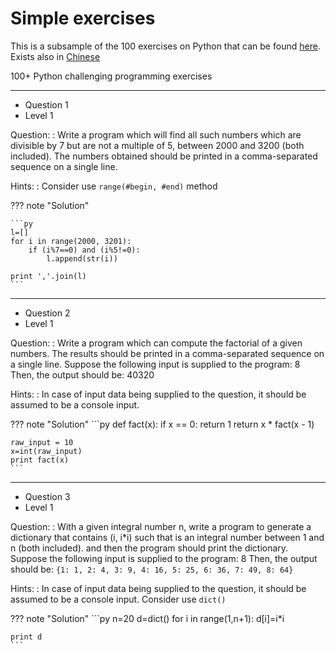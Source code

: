# Simple exercises

This is a subsample of the 100 exercises on Python that can be found [here](https://github.com/zhiwehu/Python-programming-exercises).
Exists also in [Chinese](https://blog.csdn.net/qq_35866846/article/details/121928998)

100+ Python challenging programming exercises

----------------------------------------
* Question 1
* Level 1

Question:
:   Write a program which will find all such numbers which are divisible by 7 but are not a multiple of 5, between 2000 and 3200 (both included).
    The numbers obtained should be printed in a comma-separated sequence on a single line.

Hints: 
:   Consider use `range(#begin, #end)` method

??? note "Solution"

    ```py
    l=[]
    for i in range(2000, 3201):
        if (i%7==0) and (i%5!=0):
            l.append(str(i))
    
    print ','.join(l)
    ```

----------------------------------------

* Question 2
* Level 1

Question:
:   Write a program which can compute the factorial of a given numbers.
    The results should be printed in a comma-separated sequence on a single line.
    Suppose the following input is supplied to the program:
    8
    Then, the output should be:
    40320

Hints:
:   In case of input data being supplied to the question, it should be assumed to be a console input.

??? note "Solution"
    ```py
    def fact(x):
        if x == 0:
            return 1
        return x * fact(x - 1)
    
    raw_input = 10
    x=int(raw_input)
    print fact(x)
    ```

----------------------------------------

* Question 3
* Level 1

Question:
:   With a given integral number n, write a program to generate a dictionary that contains (i, i*i) such that is an integral number between 1 and n (both included). and then the program should print the dictionary.
    Suppose the following input is supplied to the program:
    8
    Then, the output should be:
    `{1: 1, 2: 4, 3: 9, 4: 16, 5: 25, 6: 36, 7: 49, 8: 64}`

Hints:
:   In case of input data being supplied to the question, it should be assumed to be a console input.
    Consider use `dict()`

??? note "Solution"
    ```py
    n=20
    d=dict()
    for i in range(1,n+1):
        d[i]=i*i
    
    print d
    ```

<!-- #----------------------------------------# -->
<!-- Question 4 -->
<!-- Level 1 -->
<!---->
<!-- Question: -->
<!-- Write a program which accepts a sequence of comma-separated numbers from console and generate a list and a tuple which contains every number. -->
<!-- Suppose the following input is supplied to the program: -->
<!-- 34,67,55,33,12,98 -->
<!-- Then, the output should be: -->
<!-- ['34', '67', '55', '33', '12', '98'] -->
<!-- ('34', '67', '55', '33', '12', '98') -->
<!---->
<!-- Hints: -->
<!-- In case of input data being supplied to the question, it should be assumed to be a console input. -->
<!-- tuple() method can convert list to tuple -->
<!---->
<!-- Solution: -->
<!-- values=raw_input() -->
<!-- l=values.split(",") -->
<!-- t=tuple(l) -->
<!-- print l -->
<!-- print t -->
<!-- #----------------------------------------# -->
<!---->
<!-- #----------------------------------------# -->
<!-- Question 5 -->
<!-- Level 1 -->
<!---->
<!-- Question: -->
<!-- Define a class which has at least two methods: -->
<!-- getString: to get a string from console input -->
<!-- printString: to print the string in upper case. -->
<!-- Also please include simple test function to test the class methods. -->
<!---->
<!-- Hints: -->
<!-- Use __init__ method to construct some parameters -->
<!---->
<!-- Solution: -->
<!-- class InputOutString(object): -->
<!--     def __init__(self): -->
<!--         self.s = "" -->
<!---->
<!--     def getString(self): -->
<!--         self.s = raw_input() -->
<!---->
<!--     def printString(self): -->
<!--         print self.s.upper() -->
<!---->
<!-- strObj = InputOutString() -->
<!-- strObj.getString() -->
<!-- strObj.printString() -->
<!-- #----------------------------------------# -->
<!---->
<!-- #----------------------------------------# -->
<!-- Question 6 -->
<!-- Level 2 -->
<!---->
<!-- Question: -->
<!-- Write a program that calculates and prints the value according to the given formula: -->
<!-- Q = Square root of [(2 * C * D)/H] -->
<!-- Following are the fixed values of C and H: -->
<!-- C is 50. H is 30. -->
<!-- D is the variable whose values should be input to your program in a comma-separated sequence. -->
<!-- Example -->
<!-- Let us assume the following comma separated input sequence is given to the program: -->
<!-- 100,150,180 -->
<!-- The output of the program should be: -->
<!-- 18,22,24 -->
<!---->
<!-- Hints: -->
<!-- If the output received is in decimal form, it should be rounded off to its nearest value (for example, if the output received is 26.0, it should be printed as 26) -->
<!-- In case of input data being supplied to the question, it should be assumed to be a console input.  -->
<!---->
<!-- Solution: -->
<!-- #!/usr/bin/env python -->
<!-- import math -->
<!-- c=50 -->
<!-- h=30 -->
<!-- value = [] -->
<!-- items=[x for x in raw_input().split(',')] -->
<!-- for d in items: -->
<!--     value.append(str(int(round(math.sqrt(2*c*float(d)/h))))) -->
<!---->
<!-- print ','.join(value) -->
<!-- #----------------------------------------# -->
<!---->
<!-- #----------------------------------------# -->
<!-- Question 7 -->
<!-- Level 2 -->
<!---->
<!-- Question: -->
<!-- Write a program which takes 2 digits, X,Y as input and generates a 2-dimensional array. The element value in the i-th row and j-th column of the array should be i*j. -->
<!-- Note: i=0,1.., X-1; j=0,1,¡­Y-1. -->
<!-- Example -->
<!-- Suppose the following inputs are given to the program: -->
<!-- 3,5 -->
<!-- Then, the output of the program should be: -->
<!-- [[0, 0, 0, 0, 0], [0, 1, 2, 3, 4], [0, 2, 4, 6, 8]]  -->
<!---->
<!-- Hints: -->
<!-- Note: In case of input data being supplied to the question, it should be assumed to be a console input in a comma-separated form. -->
<!---->
<!-- Solution: -->
<!-- input_str = raw_input() -->
<!-- dimensions=[int(x) for x in input_str.split(',')] -->
<!-- rowNum=dimensions[0] -->
<!-- colNum=dimensions[1] -->
<!-- multilist = [[0 for col in range(colNum)] for row in range(rowNum)] -->
<!---->
<!-- for row in range(rowNum): -->
<!--     for col in range(colNum): -->
<!--         multilist[row][col]= row*col -->
<!---->
<!-- print multilist -->
<!-- #----------------------------------------# -->
<!---->
<!-- #----------------------------------------# -->
<!-- Question 8 -->
<!-- Level 2 -->
<!---->
<!-- Question: -->
<!-- Write a program that accepts a comma separated sequence of words as input and prints the words in a comma-separated sequence after sorting them alphabetically. -->
<!-- Suppose the following input is supplied to the program: -->
<!-- without,hello,bag,world -->
<!-- Then, the output should be: -->
<!-- bag,hello,without,world -->
<!---->
<!-- Hints: -->
<!-- In case of input data being supplied to the question, it should be assumed to be a console input. -->
<!---->
<!-- Solution: -->
<!-- items=[x for x in raw_input().split(',')] -->
<!-- items.sort() -->
<!-- print ','.join(items) -->
<!-- #----------------------------------------# -->
<!---->
<!-- #----------------------------------------# -->
<!-- Question 9 -->
<!-- Level 2 -->
<!---->
<!-- Question£º -->
<!-- Write a program that accepts sequence of lines as input and prints the lines after making all characters in the sentence capitalized. -->
<!-- Suppose the following input is supplied to the program: -->
<!-- Hello world -->
<!-- Practice makes perfect -->
<!-- Then, the output should be: -->
<!-- HELLO WORLD -->
<!-- PRACTICE MAKES PERFECT -->
<!---->
<!-- Hints: -->
<!-- In case of input data being supplied to the question, it should be assumed to be a console input. -->
<!---->
<!-- Solution: -->
<!-- lines = [] -->
<!-- while True: -->
<!--     s = raw_input() -->
<!--     if s: -->
<!--         lines.append(s.upper()) -->
<!--     else: -->
<!--         break; -->
<!---->
<!-- for sentence in lines: -->
<!--     print sentence -->
<!-- #----------------------------------------# -->
<!---->
<!-- #----------------------------------------# -->
<!-- Question 10 -->
<!-- Level 2 -->
<!---->
<!-- Question: -->
<!-- Write a program that accepts a sequence of whitespace separated words as input and prints the words after removing all duplicate words and sorting them alphanumerically. -->
<!-- Suppose the following input is supplied to the program: -->
<!-- hello world and practice makes perfect and hello world again -->
<!-- Then, the output should be: -->
<!-- again and hello makes perfect practice world -->
<!---->
<!-- Hints: -->
<!-- In case of input data being supplied to the question, it should be assumed to be a console input. -->
<!-- We use set container to remove duplicated data automatically and then use sorted() to sort the data. -->
<!---->
<!-- Solution: -->
<!-- s = raw_input() -->
<!-- words = [word for word in s.split(" ")] -->
<!-- print " ".join(sorted(list(set(words)))) -->
<!-- #----------------------------------------# -->
<!---->
<!-- #----------------------------------------# -->
<!-- Question 11 -->
<!-- Level 2 -->
<!---->
<!-- Question: -->
<!-- Write a program which accepts a sequence of comma separated 4 digit binary numbers as its input and then check whether they are divisible by 5 or not. The numbers that are divisible by 5 are to be printed in a comma separated sequence. -->
<!-- Example: -->
<!-- 0100,0011,1010,1001 -->
<!-- Then the output should be: -->
<!-- 1010 -->
<!-- Notes: Assume the data is input by console. -->
<!---->
<!-- Hints: -->
<!-- In case of input data being supplied to the question, it should be assumed to be a console input. -->
<!---->
<!-- Solution: -->
<!-- value = [] -->
<!-- items=[x for x in raw_input().split(',')] -->
<!-- for p in items: -->
<!--     intp = int(p, 2) -->
<!--     if not intp%5: -->
<!--         value.append(p) -->
<!---->
<!-- print ','.join(value) -->
<!-- #----------------------------------------# -->
<!---->
<!-- #----------------------------------------# -->
<!-- Question 12 -->
<!-- Level 2 -->
<!---->
<!-- Question: -->
<!-- Write a program, which will find all such numbers between 1000 and 3000 (both included) such that each digit of the number is an even number. -->
<!-- The numbers obtained should be printed in a comma-separated sequence on a single line. -->
<!---->
<!-- Hints: -->
<!-- In case of input data being supplied to the question, it should be assumed to be a console input. -->
<!---->
<!-- Solution: -->
<!-- values = [] -->
<!-- for i in range(1000, 3001): -->
<!--     s = str(i) -->
<!--     if (int(s[0])%2==0) and (int(s[1])%2==0) and (int(s[2])%2==0) and (int(s[3])%2==0): -->
<!--         values.append(s) -->
<!-- print ",".join(values) -->
<!-- #----------------------------------------# -->
<!---->
<!-- #----------------------------------------# -->
<!-- Question 13 -->
<!-- Level 2 -->
<!---->
<!-- Question: -->
<!-- Write a program that accepts a sentence and calculate the number of letters and digits. -->
<!-- Suppose the following input is supplied to the program: -->
<!-- hello world! 123 -->
<!-- Then, the output should be: -->
<!-- LETTERS 10 -->
<!-- DIGITS 3 -->
<!---->
<!-- Hints: -->
<!-- In case of input data being supplied to the question, it should be assumed to be a console input. -->
<!---->
<!-- Solution: -->
<!-- s = raw_input() -->
<!-- d={"DIGITS":0, "LETTERS":0} -->
<!-- for c in s: -->
<!--     if c.isdigit(): -->
<!--         d["DIGITS"]+=1 -->
<!--     elif c.isalpha(): -->
<!--         d["LETTERS"]+=1 -->
<!--     else: -->
<!--         pass -->
<!-- print "LETTERS", d["LETTERS"] -->
<!-- print "DIGITS", d["DIGITS"] -->
<!-- #----------------------------------------# -->
<!---->
<!-- #----------------------------------------# -->
<!-- Question 14 -->
<!-- Level 2 -->
<!---->
<!-- Question: -->
<!-- Write a program that accepts a sentence and calculate the number of upper case letters and lower case letters. -->
<!-- Suppose the following input is supplied to the program: -->
<!-- Hello world! -->
<!-- Then, the output should be: -->
<!-- UPPER CASE 1 -->
<!-- LOWER CASE 9 -->
<!---->
<!-- Hints: -->
<!-- In case of input data being supplied to the question, it should be assumed to be a console input. -->
<!---->
<!-- Solution: -->
<!-- s = raw_input() -->
<!-- d={"UPPER CASE":0, "LOWER CASE":0} -->
<!-- for c in s: -->
<!--     if c.isupper(): -->
<!--         d["UPPER CASE"]+=1 -->
<!--     elif c.islower(): -->
<!--         d["LOWER CASE"]+=1 -->
<!--     else: -->
<!--         pass -->
<!-- print "UPPER CASE", d["UPPER CASE"] -->
<!-- print "LOWER CASE", d["LOWER CASE"] -->
<!-- #----------------------------------------# -->
<!---->
<!-- #----------------------------------------# -->
<!-- Question 15 -->
<!-- Level 2 -->
<!---->
<!-- Question: -->
<!-- Write a program that computes the value of a+aa+aaa+aaaa with a given digit as the value of a. -->
<!-- Suppose the following input is supplied to the program: -->
<!-- 9 -->
<!-- Then, the output should be: -->
<!-- 11106 -->
<!---->
<!-- Hints: -->
<!-- In case of input data being supplied to the question, it should be assumed to be a console input. -->
<!---->
<!-- Solution: -->
<!-- a = raw_input() -->
<!-- n1 = int( "%s" % a ) -->
<!-- n2 = int( "%s%s" % (a,a) ) -->
<!-- n3 = int( "%s%s%s" % (a,a,a) ) -->
<!-- n4 = int( "%s%s%s%s" % (a,a,a,a) ) -->
<!-- print n1+n2+n3+n4 -->
<!-- #----------------------------------------# -->
<!---->
<!-- #----------------------------------------# -->
<!-- Question 16 -->
<!-- Level 2 -->
<!---->
<!-- Question: -->
<!-- Use a list comprehension to square each odd number in a list. The list is input by a sequence of comma-separated numbers. -->
<!-- Suppose the following input is supplied to the program: -->
<!-- 1,2,3,4,5,6,7,8,9 -->
<!-- Then, the output should be: -->
<!-- 1,3,5,7,9 -->
<!---->
<!-- Hints: -->
<!-- In case of input data being supplied to the question, it should be assumed to be a console input. -->
<!---->
<!-- Solution: -->
<!-- values = raw_input() -->
<!-- numbers = [x for x in values.split(",") if int(x)%2!=0] -->
<!-- print ",".join(numbers) -->
<!-- #----------------------------------------# -->
<!---->
<!-- Question 17 -->
<!-- Level 2 -->
<!---->
<!-- Question: -->
<!-- Write a program that computes the net amount of a bank account based a transaction log from console input. The transaction log format is shown as following: -->
<!-- D 100 -->
<!-- W 200 -->
<!---->
<!-- D means deposit while W means withdrawal. -->
<!-- Suppose the following input is supplied to the program: -->
<!-- D 300 -->
<!-- D 300 -->
<!-- W 200 -->
<!-- D 100 -->
<!-- Then, the output should be: -->
<!-- 500 -->
<!---->
<!-- Hints: -->
<!-- In case of input data being supplied to the question, it should be assumed to be a console input. -->
<!---->
<!-- Solution: -->
<!-- netAmount = 0 -->
<!-- while True: -->
<!--     s = raw_input() -->
<!--     if not s: -->
<!--         break -->
<!--     values = s.split(" ") -->
<!--     operation = values[0] -->
<!--     amount = int(values[1]) -->
<!--     if operation=="D": -->
<!--         netAmount+=amount -->
<!--     elif operation=="W": -->
<!--         netAmount-=amount -->
<!--     else: -->
<!--         pass -->
<!-- print netAmount -->
<!-- #----------------------------------------# -->
<!---->
<!-- #----------------------------------------# -->
<!-- Question 18 -->
<!-- Level 3 -->
<!---->
<!-- Question: -->
<!-- A website requires the users to input username and password to register. Write a program to check the validity of password input by users. -->
<!-- Following are the criteria for checking the password: -->
<!-- 1. At least 1 letter between [a-z] -->
<!-- 2. At least 1 number between [0-9] -->
<!-- 1. At least 1 letter between [A-Z] -->
<!-- 3. At least 1 character from [$#@] -->
<!-- 4. Minimum length of transaction password: 6 -->
<!-- 5. Maximum length of transaction password: 12 -->
<!-- Your program should accept a sequence of comma separated passwords and will check them according to the above criteria. Passwords that match the criteria are to be printed, each separated by a comma. -->
<!-- Example -->
<!-- If the following passwords are given as input to the program: -->
<!-- ABd1234@1,a F1#,2w3E*,2We3345 -->
<!-- Then, the output of the program should be: -->
<!-- ABd1234@1 -->
<!---->
<!-- Hints: -->
<!-- In case of input data being supplied to the question, it should be assumed to be a console input. -->
<!---->
<!-- Solutions: -->
<!-- import re -->
<!-- value = [] -->
<!-- items=[x for x in raw_input().split(',')] -->
<!-- for p in items: -->
<!--     if len(p)<6 or len(p)>12: -->
<!--         continue -->
<!--     else: -->
<!--         pass -->
<!--     if not re.search("[a-z]",p): -->
<!--         continue -->
<!--     elif not re.search("[0-9]",p): -->
<!--         continue -->
<!--     elif not re.search("[A-Z]",p): -->
<!--         continue -->
<!--     elif not re.search("[$#@]",p): -->
<!--         continue -->
<!--     elif re.search("\s",p): -->
<!--         continue -->
<!--     else: -->
<!--         pass -->
<!--     value.append(p) -->
<!-- print ",".join(value) -->
<!-- #----------------------------------------# -->
<!---->
<!-- #----------------------------------------# -->
<!-- Question 19 -->
<!-- Level 3 -->
<!---->
<!-- Question: -->
<!-- You are required to write a program to sort the (name, age, height) tuples by ascending order where name is string, age and height are numbers. The tuples are input by console. The sort criteria is: -->
<!-- 1: Sort based on name; -->
<!-- 2: Then sort based on age; -->
<!-- 3: Then sort by score. -->
<!-- The priority is that name > age > score. -->
<!-- If the following tuples are given as input to the program: -->
<!-- Tom,19,80 -->
<!-- John,20,90 -->
<!-- Jony,17,91 -->
<!-- Jony,17,93 -->
<!-- Json,21,85 -->
<!-- Then, the output of the program should be: -->
<!-- [('John', '20', '90'), ('Jony', '17', '91'), ('Jony', '17', '93'), ('Json', '21', '85'), ('Tom', '19', '80')] -->
<!---->
<!-- Hints: -->
<!-- In case of input data being supplied to the question, it should be assumed to be a console input. -->
<!-- We use itemgetter to enable multiple sort keys. -->
<!---->
<!-- Solutions: -->
<!-- from operator import itemgetter, attrgetter -->
<!---->
<!-- l = [] -->
<!-- while True: -->
<!--     s = raw_input() -->
<!--     if not s: -->
<!--         break -->
<!--     l.append(tuple(s.split(","))) -->
<!---->
<!-- print sorted(l, key=itemgetter(0,1,2)) -->
<!-- #----------------------------------------# -->
<!---->
<!-- #----------------------------------------# -->
<!-- Question 20 -->
<!-- Level 3 -->
<!---->
<!-- Question: -->
<!-- Define a class with a generator which can iterate the numbers, which are divisible by 7, between a given range 0 and n. -->
<!---->
<!-- Hints: -->
<!-- Consider use yield -->
<!---->
<!-- Solution: -->
<!-- def putNumbers(n): -->
<!--     i = 0 -->
<!--     while i<n: -->
<!--         j=i -->
<!--         i=i+1 -->
<!--         if j%7==0: -->
<!--             yield j -->
<!---->
<!-- for i in reverse(100): -->
<!--     print i -->
<!-- #----------------------------------------# -->
<!---->
<!-- #----------------------------------------# -->
<!-- Question 21 -->
<!-- Level 3 -->
<!---->
<!-- Question£º -->
<!-- A robot moves in a plane starting from the original point (0,0). The robot can move toward UP, DOWN, LEFT and RIGHT with a given steps. The trace of robot movement is shown as the following: -->
<!-- UP 5 -->
<!-- DOWN 3 -->
<!-- LEFT 3 -->
<!-- RIGHT 2 -->
<!-- ¡­ -->
<!-- The numbers after the direction are steps. Please write a program to compute the distance from current position after a sequence of movement and original point. If the distance is a float, then just print the nearest integer. -->
<!-- Example: -->
<!-- If the following tuples are given as input to the program: -->
<!-- UP 5 -->
<!-- DOWN 3 -->
<!-- LEFT 3 -->
<!-- RIGHT 2 -->
<!-- Then, the output of the program should be: -->
<!-- 2 -->
<!---->
<!-- Hints: -->
<!-- In case of input data being supplied to the question, it should be assumed to be a console input. -->
<!---->
<!-- Solution: -->
<!-- import math -->
<!-- pos = [0,0] -->
<!-- while True: -->
<!--     s = raw_input() -->
<!--     if not s: -->
<!--         break -->
<!--     movement = s.split(" ") -->
<!--     direction = movement[0] -->
<!--     steps = int(movement[1]) -->
<!--     if direction=="UP": -->
<!--         pos[0]+=steps -->
<!--     elif direction=="DOWN": -->
<!--         pos[0]-=steps -->
<!--     elif direction=="LEFT": -->
<!--         pos[1]-=steps -->
<!--     elif direction=="RIGHT": -->
<!--         pos[1]+=steps -->
<!--     else: -->
<!--         pass -->
<!---->
<!-- print int(round(math.sqrt(pos[1]**2+pos[0]**2))) -->
<!-- #----------------------------------------# -->
<!---->
<!-- #----------------------------------------# -->
<!-- Question 22 -->
<!-- Level 3 -->
<!---->
<!-- Question: -->
<!-- Write a program to compute the frequency of the words from the input. The output should output after sorting the key alphanumerically.  -->
<!-- Suppose the following input is supplied to the program: -->
<!-- New to Python or choosing between Python 2 and Python 3? Read Python 2 or Python 3. -->
<!-- Then, the output should be: -->
<!-- 2:2 -->
<!-- 3.:1 -->
<!-- 3?:1 -->
<!-- New:1 -->
<!-- Python:5 -->
<!-- Read:1 -->
<!-- and:1 -->
<!-- between:1 -->
<!-- choosing:1 -->
<!-- or:2 -->
<!-- to:1 -->
<!---->
<!-- Hints -->
<!-- In case of input data being supplied to the question, it should be assumed to be a console input. -->
<!---->
<!-- Solution: -->
<!-- freq = {}   # frequency of words in text -->
<!-- line = raw_input() -->
<!-- for word in line.split(): -->
<!--     freq[word] = freq.get(word,0)+1 -->
<!---->
<!-- words = freq.keys() -->
<!-- words.sort() -->
<!---->
<!-- for w in words: -->
<!--     print "%s:%d" % (w,freq[w]) -->
<!-- #----------------------------------------# -->
<!---->
<!-- #----------------------------------------# -->
<!-- Question 23 -->
<!-- level 1 -->
<!---->
<!-- Question: -->
<!--     Write a method which can calculate square value of number -->
<!---->
<!-- Hints: -->
<!--     Using the ** operator -->
<!---->
<!-- Solution: -->
<!-- def square(num): -->
<!--     return num ** 2 -->
<!---->
<!-- print square(2) -->
<!-- print square(3) -->
<!-- #----------------------------------------# -->
<!---->
<!-- #----------------------------------------# -->
<!-- Question 24 -->
<!-- Level 1 -->
<!---->
<!-- Question: -->
<!--     Python has many built-in functions, and if you do not know how to use it, you can read document online or find some books. But Python has a built-in document function for every built-in functions. -->
<!--     Please write a program to print some Python built-in functions documents, such as abs(), int(), raw_input() -->
<!--     And add document for your own function -->
<!--      -->
<!-- Hints: -->
<!--     The built-in document method is __doc__ -->
<!---->
<!-- Solution: -->
<!-- print abs.__doc__ -->
<!-- print int.__doc__ -->
<!-- print raw_input.__doc__ -->
<!---->
<!-- def square(num): -->
<!--     '''Return the square value of the input number. -->
<!--      -->
<!--     The input number must be integer. -->
<!--     ''' -->
<!--     return num ** 2 -->
<!---->
<!-- print square(2) -->
<!-- print square.__doc__ -->
<!-- #----------------------------------------# -->
<!---->
<!-- #----------------------------------------# -->
<!-- Question 25 -->
<!-- Level 1 -->
<!---->
<!-- Question: -->
<!--     Define a class, which have a class parameter and have a same instance parameter. -->
<!---->
<!-- Hints: -->
<!--     Define a instance parameter, need add it in __init__ method -->
<!--     You can init a object with construct parameter or set the value later -->
<!---->
<!-- Solution: -->
<!-- class Person: -->
<!--     # Define the class parameter "name" -->
<!--     name = "Person" -->
<!--      -->
<!--     def __init__(self, name = None): -->
<!--         # self.name is the instance parameter -->
<!--         self.name = name -->
<!---->
<!-- jeffrey = Person("Jeffrey") -->
<!-- print "%s name is %s" % (Person.name, jeffrey.name) -->
<!---->
<!-- nico = Person() -->
<!-- nico.name = "Nico" -->
<!-- print "%s name is %s" % (Person.name, nico.name) -->
<!-- #----------------------------------------# -->
<!---->
<!-- #----------------------------------------# -->
<!-- Question: -->
<!-- Define a function which can compute the sum of two numbers. -->
<!---->
<!-- Hints: -->
<!-- Define a function with two numbers as arguments. You can compute the sum in the function and return the value. -->
<!---->
<!-- Solution -->
<!-- def SumFunction(number1, number2): -->
<!-- 	return number1+number2 -->
<!---->
<!-- print SumFunction(1,2) -->
<!---->
<!-- #----------------------------------------# -->
<!-- Question: -->
<!-- Define a function that can convert a integer into a string and print it in console. -->
<!---->
<!-- Hints: -->
<!---->
<!-- Use str() to convert a number to string. -->
<!---->
<!-- Solution -->
<!-- def printValue(n): -->
<!-- 	print str(n) -->
<!---->
<!-- printValue(3) -->
<!-- 	 -->
<!---->
<!-- #----------------------------------------# -->
<!-- Question: -->
<!-- Define a function that can convert a integer into a string and print it in console. -->
<!---->
<!-- Hints: -->
<!---->
<!-- Use str() to convert a number to string. -->
<!---->
<!-- Solution -->
<!-- def printValue(n): -->
<!-- 	print str(n) -->
<!---->
<!-- printValue(3) -->
<!---->
<!-- #----------------------------------------# -->
<!-- 2.10 -->
<!---->
<!-- Question: -->
<!-- Define a function that can receive two integral numbers in string form and compute their sum and then print it in console. -->
<!---->
<!-- Hints: -->
<!---->
<!-- Use int() to convert a string to integer. -->
<!---->
<!-- Solution -->
<!-- def printValue(s1,s2): -->
<!-- 	print int(s1)+int(s2) -->
<!---->
<!-- printValue("3","4") #7 -->
<!---->
<!---->
<!-- #----------------------------------------# -->
<!-- 2.10 -->
<!---->
<!---->
<!-- Question: -->
<!-- Define a function that can accept two strings as input and concatenate them and then print it in console. -->
<!---->
<!-- Hints: -->
<!---->
<!-- Use + to concatenate the strings -->
<!---->
<!-- Solution -->
<!-- def printValue(s1,s2): -->
<!-- 	print s1+s2 -->
<!---->
<!-- printValue("3","4") #34 -->
<!---->
<!-- #----------------------------------------# -->
<!-- 2.10 -->
<!---->
<!---->
<!-- Question: -->
<!-- Define a function that can accept two strings as input and print the string with maximum length in console. If two strings have the same length, then the function should print al l strings line by line. -->
<!---->
<!-- Hints: -->
<!---->
<!-- Use len() function to get the length of a string -->
<!---->
<!-- Solution -->
<!-- def printValue(s1,s2): -->
<!-- 	len1 = len(s1) -->
<!-- 	len2 = len(s2) -->
<!-- 	if len1>len2: -->
<!-- 		print s1 -->
<!-- 	elif len2>len1: -->
<!-- 		print s2 -->
<!-- 	else: -->
<!-- 		print s1 -->
<!-- 		print s2 -->
<!-- 		 -->
<!---->
<!-- printValue("one","three") -->
<!---->
<!---->
<!---->
<!-- #----------------------------------------# -->
<!-- 2.10 -->
<!---->
<!-- Question: -->
<!-- Define a function that can accept an integer number as input and print the "It is an even number" if the number is even, otherwise print "It is an odd number". -->
<!---->
<!-- Hints: -->
<!---->
<!-- Use % operator to check if a number is even or odd. -->
<!---->
<!-- Solution -->
<!-- def checkValue(n): -->
<!-- 	if n%2 == 0: -->
<!-- 		print "It is an even number" -->
<!-- 	else: -->
<!-- 		print "It is an odd number" -->
<!-- 		 -->
<!---->
<!-- checkValue(7) -->
<!---->
<!---->
<!-- #----------------------------------------# -->
<!-- 2.10 -->
<!---->
<!-- Question: -->
<!-- Define a function which can print a dictionary where the keys are numbers between 1 and 3 (both included) and the values are square of keys. -->
<!---->
<!-- Hints: -->
<!---->
<!-- Use dict[key]=value pattern to put entry into a dictionary. -->
<!-- Use ** operator to get power of a number. -->
<!---->
<!-- Solution -->
<!-- def printDict(): -->
<!-- 	d=dict() -->
<!-- 	d[1]=1 -->
<!-- 	d[2]=2**2 -->
<!-- 	d[3]=3**2 -->
<!-- 	print d -->
<!-- 		 -->
<!---->
<!-- printDict() -->
<!---->
<!---->
<!---->
<!---->
<!---->
<!-- #----------------------------------------# -->
<!-- 2.10 -->
<!---->
<!-- Question: -->
<!-- Define a function which can print a dictionary where the keys are numbers between 1 and 20 (both included) and the values are square of keys. -->
<!---->
<!-- Hints: -->
<!---->
<!-- Use dict[key]=value pattern to put entry into a dictionary. -->
<!-- Use ** operator to get power of a number. -->
<!-- Use range() for loops. -->
<!---->
<!-- Solution -->
<!-- def printDict(): -->
<!-- 	d=dict() -->
<!-- 	for i in range(1,21): -->
<!-- 		d[i]=i**2 -->
<!-- 	print d -->
<!-- 		 -->
<!---->
<!-- printDict() -->
<!---->
<!---->
<!-- #----------------------------------------# -->
<!-- 2.10 -->
<!---->
<!-- Question: -->
<!-- Define a function which can generate a dictionary where the keys are numbers between 1 and 20 (both included) and the values are square of keys. The function should just print the values only. -->
<!---->
<!-- Hints: -->
<!---->
<!-- Use dict[key]=value pattern to put entry into a dictionary. -->
<!-- Use ** operator to get power of a number. -->
<!-- Use range() for loops. -->
<!-- Use keys() to iterate keys in the dictionary. Also we can use item() to get key/value pairs. -->
<!---->
<!-- Solution -->
<!-- def printDict(): -->
<!-- 	d=dict() -->
<!-- 	for i in range(1,21): -->
<!-- 		d[i]=i**2 -->
<!-- 	for (k,v) in d.items():	 -->
<!-- 		print v -->
<!-- 		 -->
<!---->
<!-- printDict() -->
<!---->
<!-- #----------------------------------------# -->
<!-- 2.10 -->
<!---->
<!-- Question: -->
<!-- Define a function which can generate a dictionary where the keys are numbers between 1 and 20 (both included) and the values are square of keys. The function should just print the keys only. -->
<!---->
<!-- Hints: -->
<!---->
<!-- Use dict[key]=value pattern to put entry into a dictionary. -->
<!-- Use ** operator to get power of a number. -->
<!-- Use range() for loops. -->
<!-- Use keys() to iterate keys in the dictionary. Also we can use item() to get key/value pairs. -->
<!---->
<!-- Solution -->
<!-- def printDict(): -->
<!-- 	d=dict() -->
<!-- 	for i in range(1,21): -->
<!-- 		d[i]=i**2 -->
<!-- 	for k in d.keys():	 -->
<!-- 		print k -->
<!-- 		 -->
<!---->
<!-- printDict() -->
<!---->
<!---->
<!-- #----------------------------------------# -->
<!-- 2.10 -->
<!---->
<!-- Question: -->
<!-- Define a function which can generate and print a list where the values are square of numbers between 1 and 20 (both included). -->
<!---->
<!-- Hints: -->
<!---->
<!-- Use ** operator to get power of a number. -->
<!-- Use range() for loops. -->
<!-- Use list.append() to add values into a list. -->
<!---->
<!-- Solution -->
<!-- def printList(): -->
<!-- 	li=list() -->
<!-- 	for i in range(1,21): -->
<!-- 		li.append(i**2) -->
<!-- 	print li -->
<!-- 		 -->
<!---->
<!-- printList() -->
<!---->
<!-- #----------------------------------------# -->
<!-- 2.10 -->
<!---->
<!-- Question: -->
<!-- Define a function which can generate a list where the values are square of numbers between 1 and 20 (both included). Then the function needs to print the first 5 elements in the list. -->
<!---->
<!-- Hints: -->
<!---->
<!-- Use ** operator to get power of a number. -->
<!-- Use range() for loops. -->
<!-- Use list.append() to add values into a list. -->
<!-- Use [n1:n2] to slice a list -->
<!---->
<!-- Solution -->
<!-- def printList(): -->
<!-- 	li=list() -->
<!-- 	for i in range(1,21): -->
<!-- 		li.append(i**2) -->
<!-- 	print li[:5] -->
<!-- 		 -->
<!---->
<!-- printList() -->
<!---->
<!---->
<!-- #----------------------------------------# -->
<!-- 2.10 -->
<!---->
<!-- Question: -->
<!-- Define a function which can generate a list where the values are square of numbers between 1 and 20 (both included). Then the function needs to print the last 5 elements in the list. -->
<!---->
<!-- Hints: -->
<!---->
<!-- Use ** operator to get power of a number. -->
<!-- Use range() for loops. -->
<!-- Use list.append() to add values into a list. -->
<!-- Use [n1:n2] to slice a list -->
<!---->
<!-- Solution -->
<!-- def printList(): -->
<!-- 	li=list() -->
<!-- 	for i in range(1,21): -->
<!-- 		li.append(i**2) -->
<!-- 	print li[-5:] -->
<!-- 		 -->
<!---->
<!-- printList() -->
<!---->
<!---->
<!-- #----------------------------------------# -->
<!-- 2.10 -->
<!---->
<!-- Question: -->
<!-- Define a function which can generate a list where the values are square of numbers between 1 and 20 (both included). Then the function needs to print all values except the first 5 elements in the list. -->
<!---->
<!-- Hints: -->
<!---->
<!-- Use ** operator to get power of a number. -->
<!-- Use range() for loops. -->
<!-- Use list.append() to add values into a list. -->
<!-- Use [n1:n2] to slice a list -->
<!---->
<!-- Solution -->
<!-- def printList(): -->
<!-- 	li=list() -->
<!-- 	for i in range(1,21): -->
<!-- 		li.append(i**2) -->
<!-- 	print li[5:] -->
<!-- 		 -->
<!---->
<!-- printList() -->
<!---->
<!---->
<!-- #----------------------------------------# -->
<!-- 2.10 -->
<!---->
<!-- Question: -->
<!-- Define a function which can generate and print a tuple where the value are square of numbers between 1 and 20 (both included).  -->
<!---->
<!-- Hints: -->
<!---->
<!-- Use ** operator to get power of a number. -->
<!-- Use range() for loops. -->
<!-- Use list.append() to add values into a list. -->
<!-- Use tuple() to get a tuple from a list. -->
<!---->
<!-- Solution -->
<!-- def printTuple(): -->
<!-- 	li=list() -->
<!-- 	for i in range(1,21): -->
<!-- 		li.append(i**2) -->
<!-- 	print tuple(li) -->
<!-- 		 -->
<!-- printTuple() -->
<!---->
<!---->
<!---->
<!-- #----------------------------------------# -->
<!-- 2.10 -->
<!---->
<!-- Question: -->
<!-- With a given tuple (1,2,3,4,5,6,7,8,9,10), write a program to print the first half values in one line and the last half values in one line.  -->
<!---->
<!-- Hints: -->
<!---->
<!-- Use [n1:n2] notation to get a slice from a tuple. -->
<!---->
<!-- Solution -->
<!-- tp=(1,2,3,4,5,6,7,8,9,10) -->
<!-- tp1=tp[:5] -->
<!-- tp2=tp[5:] -->
<!-- print tp1 -->
<!-- print tp2 -->
<!---->
<!---->
<!-- #----------------------------------------# -->
<!-- 2.10 -->
<!---->
<!-- Question: -->
<!-- Write a program to generate and print another tuple whose values are even numbers in the given tuple (1,2,3,4,5,6,7,8,9,10).  -->
<!---->
<!-- Hints: -->
<!---->
<!-- Use "for" to iterate the tuple -->
<!-- Use tuple() to generate a tuple from a list. -->
<!---->
<!-- Solution -->
<!-- tp=(1,2,3,4,5,6,7,8,9,10) -->
<!-- li=list() -->
<!-- for i in tp: -->
<!-- 	if tp[i]%2==0: -->
<!-- 		li.append(tp[i]) -->
<!---->
<!-- tp2=tuple(li) -->
<!-- print tp2 -->
<!---->
<!---->
<!---->
<!-- #----------------------------------------# -->
<!-- 2.14 -->
<!---->
<!-- Question: -->
<!-- Write a program which accepts a string as input to print "Yes" if the string is "yes" or "YES" or "Yes", otherwise print "No".  -->
<!---->
<!-- Hints: -->
<!---->
<!-- Use if statement to judge condition. -->
<!---->
<!-- Solution -->
<!-- s= raw_input() -->
<!-- if s=="yes" or s=="YES" or s=="Yes": -->
<!--     print "Yes" -->
<!-- else: -->
<!--     print "No" -->
<!---->
<!---->
<!---->
<!-- #----------------------------------------# -->
<!-- 3.4 -->
<!---->
<!-- Question: -->
<!-- Write a program which can filter even numbers in a list by using filter function. The list is: [1,2,3,4,5,6,7,8,9,10]. -->
<!---->
<!-- Hints: -->
<!---->
<!-- Use filter() to filter some elements in a list. -->
<!-- Use lambda to define anonymous functions. -->
<!---->
<!-- Solution -->
<!-- li = [1,2,3,4,5,6,7,8,9,10] -->
<!-- evenNumbers = filter(lambda x: x%2==0, li) -->
<!-- print evenNumbers -->
<!---->
<!---->
<!-- #----------------------------------------# -->
<!-- 3.4 -->
<!---->
<!-- Question: -->
<!-- Write a program which can map() to make a list whose elements are square of elements in [1,2,3,4,5,6,7,8,9,10]. -->
<!---->
<!-- Hints: -->
<!---->
<!-- Use map() to generate a list. -->
<!-- Use lambda to define anonymous functions. -->
<!---->
<!-- Solution -->
<!-- li = [1,2,3,4,5,6,7,8,9,10] -->
<!-- squaredNumbers = map(lambda x: x**2, li) -->
<!-- print squaredNumbers -->
<!---->
<!-- #----------------------------------------# -->
<!-- 3.5 -->
<!---->
<!-- Question: -->
<!-- Write a program which can map() and filter() to make a list whose elements are square of even number in [1,2,3,4,5,6,7,8,9,10]. -->
<!---->
<!-- Hints: -->
<!---->
<!-- Use map() to generate a list. -->
<!-- Use filter() to filter elements of a list. -->
<!-- Use lambda to define anonymous functions. -->
<!---->
<!-- Solution -->
<!-- li = [1,2,3,4,5,6,7,8,9,10] -->
<!-- evenNumbers = map(lambda x: x**2, filter(lambda x: x%2==0, li)) -->
<!-- print evenNumbers -->
<!---->
<!---->
<!---->
<!---->
<!-- #----------------------------------------# -->
<!-- 3.5 -->
<!---->
<!-- Question: -->
<!-- Write a program which can filter() to make a list whose elements are even number between 1 and 20 (both included). -->
<!---->
<!-- Hints: -->
<!---->
<!-- Use filter() to filter elements of a list. -->
<!-- Use lambda to define anonymous functions. -->
<!---->
<!-- Solution -->
<!-- evenNumbers = filter(lambda x: x%2==0, range(1,21)) -->
<!-- print evenNumbers -->
<!---->
<!---->
<!-- #----------------------------------------# -->
<!-- 3.5 -->
<!---->
<!-- Question: -->
<!-- Write a program which can map() to make a list whose elements are square of numbers between 1 and 20 (both included). -->
<!---->
<!-- Hints: -->
<!---->
<!-- Use map() to generate a list. -->
<!-- Use lambda to define anonymous functions. -->
<!---->
<!-- Solution -->
<!-- squaredNumbers = map(lambda x: x**2, range(1,21)) -->
<!-- print squaredNumbers -->
<!---->
<!---->
<!---->
<!---->
<!-- #----------------------------------------# -->
<!-- 7.2 -->
<!---->
<!-- Question: -->
<!-- Define a class named American which has a static method called printNationality. -->
<!---->
<!-- Hints: -->
<!---->
<!-- Use @staticmethod decorator to define class static method. -->
<!---->
<!-- Solution -->
<!-- class American(object): -->
<!--     @staticmethod -->
<!--     def printNationality(): -->
<!--         print "America" -->
<!---->
<!-- anAmerican = American() -->
<!-- anAmerican.printNationality() -->
<!-- American.printNationality() -->
<!---->
<!---->
<!---->
<!---->
<!-- #----------------------------------------# -->
<!---->
<!-- 7.2 -->
<!---->
<!-- Question: -->
<!-- Define a class named American and its subclass NewYorker.  -->
<!---->
<!-- Hints: -->
<!---->
<!-- Use class Subclass(ParentClass) to define a subclass. -->
<!---->
<!-- Solution: -->
<!---->
<!-- class American(object): -->
<!--     pass -->
<!---->
<!-- class NewYorker(American): -->
<!--     pass -->
<!---->
<!-- anAmerican = American() -->
<!-- aNewYorker = NewYorker() -->
<!-- print anAmerican -->
<!-- print aNewYorker -->
<!---->
<!---->
<!---->
<!---->
<!-- #----------------------------------------# -->
<!---->
<!---->
<!-- 7.2 -->
<!---->
<!-- Question: -->
<!-- Define a class named Circle which can be constructed by a radius. The Circle class has a method which can compute the area.  -->
<!---->
<!-- Hints: -->
<!---->
<!-- Use def methodName(self) to define a method. -->
<!---->
<!-- Solution: -->
<!---->
<!-- class Circle(object): -->
<!--     def __init__(self, r): -->
<!--         self.radius = r -->
<!---->
<!--     def area(self): -->
<!--         return self.radius**2*3.14 -->
<!---->
<!-- aCircle = Circle(2) -->
<!-- print aCircle.area() -->
<!---->
<!---->
<!---->
<!---->
<!---->
<!---->
<!-- #----------------------------------------# -->
<!---->
<!-- 7.2 -->
<!---->
<!-- Define a class named Rectangle which can be constructed by a length and width. The Rectangle class has a method which can compute the area.  -->
<!---->
<!-- Hints: -->
<!---->
<!-- Use def methodName(self) to define a method. -->
<!---->
<!-- Solution: -->
<!---->
<!-- class Rectangle(object): -->
<!--     def __init__(self, l, w): -->
<!--         self.length = l -->
<!--         self.width  = w -->
<!---->
<!--     def area(self): -->
<!--         return self.length*self.width -->
<!---->
<!-- aRectangle = Rectangle(2,10) -->
<!-- print aRectangle.area() -->
<!---->
<!---->
<!---->
<!---->
<!-- #----------------------------------------# -->
<!---->
<!-- 7.2 -->
<!---->
<!-- Define a class named Shape and its subclass Square. The Square class has an init function which takes a length as argument. Both classes have a area function which can print the area of the shape where Shape's area is 0 by default. -->
<!---->
<!-- Hints: -->
<!---->
<!-- To override a method in super class, we can define a method with the same name in the super class. -->
<!---->
<!-- Solution: -->
<!---->
<!-- class Shape(object): -->
<!--     def __init__(self): -->
<!--         pass -->
<!---->
<!--     def area(self): -->
<!--         return 0 -->
<!---->
<!-- class Square(Shape): -->
<!--     def __init__(self, l): -->
<!--         Shape.__init__(self) -->
<!--         self.length = l -->
<!---->
<!--     def area(self): -->
<!--         return self.length*self.length -->
<!---->
<!-- aSquare= Square(3) -->
<!-- print aSquare.area() -->
<!---->
<!---->
<!---->
<!---->
<!---->
<!---->
<!---->
<!---->
<!-- #----------------------------------------# -->
<!---->
<!---->
<!-- Please raise a RuntimeError exception. -->
<!---->
<!-- Hints: -->
<!---->
<!-- Use raise() to raise an exception. -->
<!---->
<!-- Solution: -->
<!---->
<!-- raise RuntimeError('something wrong') -->
<!---->
<!---->
<!---->
<!-- #----------------------------------------# -->
<!-- Write a function to compute 5/0 and use try/except to catch the exceptions. -->
<!---->
<!-- Hints: -->
<!---->
<!-- Use try/except to catch exceptions. -->
<!---->
<!-- Solution: -->
<!---->
<!-- def throws(): -->
<!--     return 5/0 -->
<!---->
<!-- try: -->
<!--     throws() -->
<!-- except ZeroDivisionError: -->
<!--     print "division by zero!" -->
<!-- except Exception, err: -->
<!--     print 'Caught an exception' -->
<!-- finally: -->
<!--     print 'In finally block for cleanup' -->
<!---->
<!---->
<!-- #----------------------------------------# -->
<!-- Define a custom exception class which takes a string message as attribute. -->
<!---->
<!-- Hints: -->
<!---->
<!-- To define a custom exception, we need to define a class inherited from Exception. -->
<!---->
<!-- Solution: -->
<!---->
<!-- class MyError(Exception): -->
<!--     """My own exception class -->
<!---->
<!--     Attributes: -->
<!--         msg  -- explanation of the error -->
<!--     """ -->
<!---->
<!--     def __init__(self, msg): -->
<!--         self.msg = msg -->
<!---->
<!-- error = MyError("something wrong") -->
<!---->
<!-- #----------------------------------------# -->
<!-- Question: -->
<!---->
<!-- Assuming that we have some email addresses in the "username@companyname.com" format, please write program to print the user name of a given email address. Both user names and company names are composed of letters only. -->
<!---->
<!-- Example: -->
<!-- If the following email address is given as input to the program: -->
<!---->
<!-- john@google.com -->
<!---->
<!-- Then, the output of the program should be: -->
<!---->
<!-- john -->
<!---->
<!-- In case of input data being supplied to the question, it should be assumed to be a console input. -->
<!---->
<!-- Hints: -->
<!---->
<!-- Use \w to match letters. -->
<!---->
<!-- Solution: -->
<!-- import re -->
<!-- emailAddress = raw_input() -->
<!-- pat2 = "(\w+)@((\w+\.)+(com))" -->
<!-- r2 = re.match(pat2,emailAddress) -->
<!-- print r2.group(1) -->
<!---->
<!---->
<!-- #----------------------------------------# -->
<!-- Question: -->
<!---->
<!-- Assuming that we have some email addresses in the "username@companyname.com" format, please write program to print the company name of a given email address. Both user names and company names are composed of letters only. -->
<!---->
<!-- Example: -->
<!-- If the following email address is given as input to the program: -->
<!---->
<!-- john@google.com -->
<!---->
<!-- Then, the output of the program should be: -->
<!---->
<!-- google -->
<!---->
<!-- In case of input data being supplied to the question, it should be assumed to be a console input. -->
<!---->
<!-- Hints: -->
<!---->
<!-- Use \w to match letters. -->
<!---->
<!-- Solution: -->
<!-- import re -->
<!-- emailAddress = raw_input() -->
<!-- pat2 = "(\w+)@(\w+)\.(com)" -->
<!-- r2 = re.match(pat2,emailAddress) -->
<!-- print r2.group(2) -->
<!---->
<!---->
<!---->
<!---->
<!-- #----------------------------------------# -->
<!-- Question: -->
<!---->
<!-- Write a program which accepts a sequence of words separated by whitespace as input to print the words composed of digits only. -->
<!---->
<!-- Example: -->
<!-- If the following words is given as input to the program: -->
<!---->
<!-- 2 cats and 3 dogs. -->
<!---->
<!-- Then, the output of the program should be: -->
<!---->
<!-- ['2', '3'] -->
<!---->
<!-- In case of input data being supplied to the question, it should be assumed to be a console input. -->
<!---->
<!-- Hints: -->
<!---->
<!-- Use re.findall() to find all substring using regex. -->
<!---->
<!-- Solution: -->
<!-- import re -->
<!-- s = raw_input() -->
<!-- print re.findall("\d+",s) -->
<!---->
<!---->
<!-- #----------------------------------------# -->
<!-- Question: -->
<!---->
<!---->
<!-- Print a unicode string "hello world". -->
<!---->
<!-- Hints: -->
<!---->
<!-- Use u'strings' format to define unicode string. -->
<!---->
<!-- Solution: -->
<!---->
<!-- unicodeString = u"hello world!" -->
<!-- print unicodeString -->
<!---->
<!-- #----------------------------------------# -->
<!-- Write a program to read an ASCII string and to convert it to a unicode string encoded by utf-8. -->
<!---->
<!-- Hints: -->
<!---->
<!-- Use unicode() function to convert. -->
<!---->
<!-- Solution: -->
<!---->
<!-- s = raw_input() -->
<!-- u = unicode( s ,"utf-8") -->
<!-- print u -->
<!---->
<!-- #----------------------------------------# -->
<!-- Question: -->
<!---->
<!-- Write a special comment to indicate a Python source code file is in unicode. -->
<!---->
<!-- Hints: -->
<!---->
<!-- Solution: -->
<!---->
<!-- # -*- coding: utf-8 -*- -->
<!---->
<!-- #----------------------------------------# -->
<!-- Question: -->
<!---->
<!-- Write a program to compute 1/2+2/3+3/4+...+n/n+1 with a given n input by console (n>0). -->
<!---->
<!-- Example: -->
<!-- If the following n is given as input to the program: -->
<!---->
<!-- 5 -->
<!---->
<!-- Then, the output of the program should be: -->
<!---->
<!-- 3.55 -->
<!---->
<!-- In case of input data being supplied to the question, it should be assumed to be a console input. -->
<!---->
<!-- Hints: -->
<!-- Use float() to convert an integer to a float -->
<!---->
<!-- Solution: -->
<!---->
<!-- n=int(raw_input()) -->
<!-- sum=0.0 -->
<!-- for i in range(1,n+1): -->
<!--     sum += float(float(i)/(i+1)) -->
<!-- print sum -->
<!---->
<!---->
<!-- #----------------------------------------# -->
<!-- Question: -->
<!---->
<!-- Write a program to compute: -->
<!---->
<!-- f(n)=f(n-1)+100 when n>0 -->
<!-- and f(0)=1 -->
<!---->
<!-- with a given n input by console (n>0). -->
<!---->
<!-- Example: -->
<!-- If the following n is given as input to the program: -->
<!---->
<!-- 5 -->
<!---->
<!-- Then, the output of the program should be: -->
<!---->
<!-- 500 -->
<!---->
<!-- In case of input data being supplied to the question, it should be assumed to be a console input. -->
<!---->
<!-- Hints: -->
<!-- We can define recursive function in Python. -->
<!---->
<!-- Solution: -->
<!---->
<!-- def f(n): -->
<!--     if n==0: -->
<!--         return 0 -->
<!--     else: -->
<!--         return f(n-1)+100 -->
<!---->
<!-- n=int(raw_input()) -->
<!-- print f(n) -->
<!---->
<!-- #----------------------------------------# -->
<!---->
<!-- Question: -->
<!---->
<!---->
<!-- The Fibonacci Sequence is computed based on the following formula: -->
<!---->
<!---->
<!-- f(n)=0 if n=0 -->
<!-- f(n)=1 if n=1 -->
<!-- f(n)=f(n-1)+f(n-2) if n>1 -->
<!---->
<!-- Please write a program to compute the value of f(n) with a given n input by console. -->
<!---->
<!-- Example: -->
<!-- If the following n is given as input to the program: -->
<!---->
<!-- 7 -->
<!---->
<!-- Then, the output of the program should be: -->
<!---->
<!-- 13 -->
<!---->
<!-- In case of input data being supplied to the question, it should be assumed to be a console input. -->
<!---->
<!-- Hints: -->
<!-- We can define recursive function in Python. -->
<!---->
<!---->
<!-- Solution: -->
<!---->
<!-- def f(n): -->
<!--     if n == 0: return 0 -->
<!--     elif n == 1: return 1 -->
<!--     else: return f(n-1)+f(n-2) -->
<!---->
<!-- n=int(raw_input()) -->
<!-- print f(n) -->
<!---->
<!---->
<!-- #----------------------------------------# -->
<!---->
<!-- #----------------------------------------# -->
<!---->
<!-- Question: -->
<!---->
<!-- The Fibonacci Sequence is computed based on the following formula: -->
<!---->
<!---->
<!-- f(n)=0 if n=0 -->
<!-- f(n)=1 if n=1 -->
<!-- f(n)=f(n-1)+f(n-2) if n>1 -->
<!---->
<!-- Please write a program using list comprehension to print the Fibonacci Sequence in comma separated form with a given n input by console. -->
<!---->
<!-- Example: -->
<!-- If the following n is given as input to the program: -->
<!---->
<!-- 7 -->
<!---->
<!-- Then, the output of the program should be: -->
<!---->
<!-- 0,1,1,2,3,5,8,13 -->
<!---->
<!---->
<!-- Hints: -->
<!-- We can define recursive function in Python. -->
<!-- Use list comprehension to generate a list from an existing list. -->
<!-- Use string.join() to join a list of strings. -->
<!---->
<!-- In case of input data being supplied to the question, it should be assumed to be a console input. -->
<!---->
<!-- Solution: -->
<!---->
<!-- def f(n): -->
<!--     if n == 0: return 0 -->
<!--     elif n == 1: return 1 -->
<!--     else: return f(n-1)+f(n-2) -->
<!---->
<!-- n=int(raw_input()) -->
<!-- values = [str(f(x)) for x in range(0, n+1)] -->
<!-- print ",".join(values) -->
<!---->
<!---->
<!-- #----------------------------------------# -->
<!---->
<!-- Question: -->
<!---->
<!-- Please write a program using generator to print the even numbers between 0 and n in comma separated form while n is input by console. -->
<!---->
<!-- Example: -->
<!-- If the following n is given as input to the program: -->
<!---->
<!-- 10 -->
<!---->
<!-- Then, the output of the program should be: -->
<!---->
<!-- 0,2,4,6,8,10 -->
<!---->
<!-- Hints: -->
<!-- Use yield to produce the next value in generator. -->
<!---->
<!-- In case of input data being supplied to the question, it should be assumed to be a console input. -->
<!---->
<!-- Solution: -->
<!---->
<!-- def EvenGenerator(n): -->
<!--     i=0 -->
<!--     while i<=n: -->
<!--         if i%2==0: -->
<!--             yield i -->
<!--         i+=1 -->
<!---->
<!---->
<!-- n=int(raw_input()) -->
<!-- values = [] -->
<!-- for i in EvenGenerator(n): -->
<!--     values.append(str(i)) -->
<!---->
<!-- print ",".join(values) -->
<!---->
<!---->
<!-- #----------------------------------------# -->
<!---->
<!-- Question: -->
<!---->
<!-- Please write a program using generator to print the numbers which can be divisible by 5 and 7 between 0 and n in comma separated form while n is input by console. -->
<!---->
<!-- Example: -->
<!-- If the following n is given as input to the program: -->
<!---->
<!-- 100 -->
<!---->
<!-- Then, the output of the program should be: -->
<!---->
<!-- 0,35,70 -->
<!---->
<!-- Hints: -->
<!-- Use yield to produce the next value in generator. -->
<!---->
<!-- In case of input data being supplied to the question, it should be assumed to be a console input. -->
<!---->
<!-- Solution: -->
<!---->
<!-- def NumGenerator(n): -->
<!--     for i in range(n+1): -->
<!--         if i%5==0 and i%7==0: -->
<!--             yield i -->
<!---->
<!-- n=int(raw_input()) -->
<!-- values = [] -->
<!-- for i in NumGenerator(n): -->
<!--     values.append(str(i)) -->
<!---->
<!-- print ",".join(values) -->
<!---->
<!---->
<!-- #----------------------------------------# -->
<!---->
<!-- Question: -->
<!---->
<!---->
<!-- Please write assert statements to verify that every number in the list [2,4,6,8] is even. -->
<!---->
<!---->
<!---->
<!-- Hints: -->
<!-- Use "assert expression" to make assertion. -->
<!---->
<!---->
<!-- Solution: -->
<!---->
<!-- li = [2,4,6,8] -->
<!-- for i in li: -->
<!--     assert i%2==0 -->
<!---->
<!---->
<!-- #----------------------------------------# -->
<!-- Question: -->
<!---->
<!-- Please write a program which accepts basic mathematic expression from console and print the evaluation result. -->
<!---->
<!-- Example: -->
<!-- If the following string is given as input to the program: -->
<!---->
<!-- 35+3 -->
<!---->
<!-- Then, the output of the program should be: -->
<!---->
<!-- 38 -->
<!---->
<!-- Hints: -->
<!-- Use eval() to evaluate an expression. -->
<!---->
<!---->
<!-- Solution: -->
<!---->
<!-- expression = raw_input() -->
<!-- print eval(expression) -->
<!---->
<!---->
<!-- #----------------------------------------# -->
<!-- Question: -->
<!---->
<!-- Please write a binary search function which searches an item in a sorted list. The function should return the index of element to be searched in the list. -->
<!---->
<!---->
<!-- Hints: -->
<!-- Use if/elif to deal with conditions. -->
<!---->
<!---->
<!-- Solution: -->
<!---->
<!-- import math -->
<!-- def bin_search(li, element): -->
<!--     bottom = 0 -->
<!--     top = len(li)-1 -->
<!--     index = -1 -->
<!--     while top>=bottom and index==-1: -->
<!--         mid = int(math.floor((top+bottom)/2.0)) -->
<!--         if li[mid]==element: -->
<!--             index = mid -->
<!--         elif li[mid]>element: -->
<!--             top = mid-1 -->
<!--         else: -->
<!--             bottom = mid+1 -->
<!---->
<!--     return index -->
<!---->
<!-- li=[2,5,7,9,11,17,222] -->
<!-- print bin_search(li,11) -->
<!-- print bin_search(li,12) -->
<!---->
<!---->
<!---->
<!---->
<!-- #----------------------------------------# -->
<!-- Question: -->
<!---->
<!-- Please write a binary search function which searches an item in a sorted list. The function should return the index of element to be searched in the list. -->
<!---->
<!---->
<!-- Hints: -->
<!-- Use if/elif to deal with conditions. -->
<!---->
<!---->
<!-- Solution: -->
<!---->
<!-- import math -->
<!-- def bin_search(li, element): -->
<!--     bottom = 0 -->
<!--     top = len(li)-1 -->
<!--     index = -1 -->
<!--     while top>=bottom and index==-1: -->
<!--         mid = int(math.floor((top+bottom)/2.0)) -->
<!--         if li[mid]==element: -->
<!--             index = mid -->
<!--         elif li[mid]>element: -->
<!--             top = mid-1 -->
<!--         else: -->
<!--             bottom = mid+1 -->
<!---->
<!--     return index -->
<!---->
<!-- li=[2,5,7,9,11,17,222] -->
<!-- print bin_search(li,11) -->
<!-- print bin_search(li,12) -->
<!---->
<!---->
<!---->
<!---->
<!-- #----------------------------------------# -->
<!-- Question: -->
<!---->
<!-- Please generate a random float where the value is between 10 and 100 using Python math module. -->
<!---->
<!---->
<!---->
<!-- Hints: -->
<!-- Use random.random() to generate a random float in [0,1]. -->
<!---->
<!---->
<!-- Solution: -->
<!---->
<!-- import random -->
<!-- print random.random()*100 -->
<!---->
<!-- #----------------------------------------# -->
<!-- Question: -->
<!---->
<!-- Please generate a random float where the value is between 5 and 95 using Python math module. -->
<!---->
<!---->
<!---->
<!-- Hints: -->
<!-- Use random.random() to generate a random float in [0,1]. -->
<!---->
<!---->
<!-- Solution: -->
<!---->
<!-- import random -->
<!-- print random.random()*100-5 -->
<!---->
<!---->
<!-- #----------------------------------------# -->
<!-- Question: -->
<!---->
<!-- Please write a program to output a random even number between 0 and 10 inclusive using random module and list comprehension. -->
<!---->
<!---->
<!---->
<!-- Hints: -->
<!-- Use random.choice() to a random element from a list. -->
<!---->
<!---->
<!-- Solution: -->
<!---->
<!-- import random -->
<!-- print random.choice([i for i in range(11) if i%2==0]) -->
<!---->
<!---->
<!-- #----------------------------------------# -->
<!-- Question: -->
<!---->
<!-- Please write a program to output a random number, which is divisible by 5 and 7, between 0 and 10 inclusive using random module and list comprehension. -->
<!---->
<!---->
<!---->
<!-- Hints: -->
<!-- Use random.choice() to a random element from a list. -->
<!---->
<!---->
<!-- Solution: -->
<!---->
<!-- import random -->
<!-- print random.choice([i for i in range(201) if i%5==0 and i%7==0]) -->
<!---->
<!---->
<!---->
<!-- #----------------------------------------# -->
<!---->
<!-- Question: -->
<!---->
<!-- Please write a program to generate a list with 5 random numbers between 100 and 200 inclusive. -->
<!---->
<!---->
<!---->
<!-- Hints: -->
<!-- Use random.sample() to generate a list of random values. -->
<!---->
<!---->
<!-- Solution: -->
<!---->
<!-- import random -->
<!-- print random.sample(range(100), 5) -->
<!---->
<!-- #----------------------------------------# -->
<!-- Question: -->
<!---->
<!-- Please write a program to randomly generate a list with 5 even numbers between 100 and 200 inclusive. -->
<!---->
<!---->
<!---->
<!-- Hints: -->
<!-- Use random.sample() to generate a list of random values. -->
<!---->
<!---->
<!-- Solution: -->
<!---->
<!-- import random -->
<!-- print random.sample([i for i in range(100,201) if i%2==0], 5) -->
<!---->
<!---->
<!-- #----------------------------------------# -->
<!-- Question: -->
<!---->
<!-- Please write a program to randomly generate a list with 5 numbers, which are divisible by 5 and 7 , between 1 and 1000 inclusive. -->
<!---->
<!---->
<!---->
<!-- Hints: -->
<!-- Use random.sample() to generate a list of random values. -->
<!---->
<!---->
<!-- Solution: -->
<!---->
<!-- import random -->
<!-- print random.sample([i for i in range(1,1001) if i%5==0 and i%7==0], 5) -->
<!---->
<!-- #----------------------------------------# -->
<!---->
<!-- Question: -->
<!---->
<!-- Please write a program to randomly print a integer number between 7 and 15 inclusive. -->
<!---->
<!---->
<!---->
<!-- Hints: -->
<!-- Use random.randrange() to a random integer in a given range. -->
<!---->
<!---->
<!-- Solution: -->
<!---->
<!-- import random -->
<!-- print random.randrange(7,16) -->
<!---->
<!-- #----------------------------------------# -->
<!---->
<!-- Question: -->
<!---->
<!-- Please write a program to compress and decompress the string "hello world!hello world!hello world!hello world!". -->
<!---->
<!---->
<!---->
<!-- Hints: -->
<!-- Use zlib.compress() and zlib.decompress() to compress and decompress a string. -->
<!---->
<!---->
<!-- Solution: -->
<!---->
<!-- import zlib -->
<!-- s = 'hello world!hello world!hello world!hello world!' -->
<!-- t = zlib.compress(s) -->
<!-- print t -->
<!-- print zlib.decompress(t) -->
<!---->
<!-- #----------------------------------------# -->
<!-- Question: -->
<!---->
<!-- Please write a program to print the running time of execution of "1+1" for 100 times. -->
<!---->
<!---->
<!---->
<!-- Hints: -->
<!-- Use timeit() function to measure the running time. -->
<!---->
<!-- Solution: -->
<!---->
<!-- from timeit import Timer -->
<!-- t = Timer("for i in range(100):1+1") -->
<!-- print t.timeit() -->
<!---->
<!-- #----------------------------------------# -->
<!-- Question: -->
<!---->
<!-- Please write a program to shuffle and print the list [3,6,7,8]. -->
<!---->
<!---->
<!---->
<!-- Hints: -->
<!-- Use shuffle() function to shuffle a list. -->
<!---->
<!-- Solution: -->
<!---->
<!-- from random import shuffle -->
<!-- li = [3,6,7,8] -->
<!-- shuffle(li) -->
<!-- print li -->
<!---->
<!-- #----------------------------------------# -->
<!-- Question: -->
<!---->
<!-- Please write a program to shuffle and print the list [3,6,7,8]. -->
<!---->
<!---->
<!---->
<!-- Hints: -->
<!-- Use shuffle() function to shuffle a list. -->
<!---->
<!-- Solution: -->
<!---->
<!-- from random import shuffle -->
<!-- li = [3,6,7,8] -->
<!-- shuffle(li) -->
<!-- print li -->
<!---->
<!---->
<!---->
<!-- #----------------------------------------# -->
<!-- Question: -->
<!---->
<!-- Please write a program to generate all sentences where subject is in ["I", "You"] and verb is in ["Play", "Love"] and the object is in ["Hockey","Football"]. -->
<!---->
<!-- Hints: -->
<!-- Use list[index] notation to get a element from a list. -->
<!---->
<!-- Solution: -->
<!---->
<!-- subjects=["I", "You"] -->
<!-- verbs=["Play", "Love"] -->
<!-- objects=["Hockey","Football"] -->
<!-- for i in range(len(subjects)): -->
<!--     for j in range(len(verbs)): -->
<!--         for k in range(len(objects)): -->
<!--             sentence = "%s %s %s." % (subjects[i], verbs[j], objects[k]) -->
<!--             print sentence -->
<!---->
<!---->
<!-- #----------------------------------------# -->
<!-- Please write a program to print the list after removing delete even numbers in [5,6,77,45,22,12,24]. -->
<!---->
<!-- Hints: -->
<!-- Use list comprehension to delete a bunch of element from a list. -->
<!---->
<!-- Solution: -->
<!---->
<!-- li = [5,6,77,45,22,12,24] -->
<!-- li = [x for x in li if x%2!=0] -->
<!-- print li -->
<!---->
<!-- #----------------------------------------# -->
<!-- Question: -->
<!---->
<!-- By using list comprehension, please write a program to print the list after removing delete numbers which are divisible by 5 and 7 in [12,24,35,70,88,120,155]. -->
<!---->
<!-- Hints: -->
<!-- Use list comprehension to delete a bunch of element from a list. -->
<!---->
<!-- Solution: -->
<!---->
<!-- li = [12,24,35,70,88,120,155] -->
<!-- li = [x for x in li if x%5!=0 and x%7!=0] -->
<!-- print li -->
<!---->
<!---->
<!-- #----------------------------------------# -->
<!-- Question: -->
<!---->
<!-- By using list comprehension, please write a program to print the list after removing the 0th, 2nd, 4th,6th numbers in [12,24,35,70,88,120,155]. -->
<!---->
<!-- Hints: -->
<!-- Use list comprehension to delete a bunch of element from a list. -->
<!-- Use enumerate() to get (index, value) tuple. -->
<!---->
<!-- Solution: -->
<!---->
<!-- li = [12,24,35,70,88,120,155] -->
<!-- li = [x for (i,x) in enumerate(li) if i%2!=0] -->
<!-- print li -->
<!---->
<!-- #----------------------------------------# -->
<!---->
<!-- Question: -->
<!---->
<!-- By using list comprehension, please write a program generate a 3*5*8 3D array whose each element is 0. -->
<!---->
<!-- Hints: -->
<!-- Use list comprehension to make an array. -->
<!---->
<!-- Solution: -->
<!---->
<!-- array = [[ [0 for col in range(8)] for col in range(5)] for row in range(3)] -->
<!-- print array -->
<!---->
<!-- #----------------------------------------# -->
<!-- Question: -->
<!---->
<!-- By using list comprehension, please write a program to print the list after removing the 0th,4th,5th numbers in [12,24,35,70,88,120,155]. -->
<!---->
<!-- Hints: -->
<!-- Use list comprehension to delete a bunch of element from a list. -->
<!-- Use enumerate() to get (index, value) tuple. -->
<!---->
<!-- Solution: -->
<!---->
<!-- li = [12,24,35,70,88,120,155] -->
<!-- li = [x for (i,x) in enumerate(li) if i not in (0,4,5)] -->
<!-- print li -->
<!---->
<!---->
<!---->
<!-- #----------------------------------------# -->
<!---->
<!-- Question: -->
<!---->
<!-- By using list comprehension, please write a program to print the list after removing the value 24 in [12,24,35,24,88,120,155]. -->
<!---->
<!-- Hints: -->
<!-- Use list's remove method to delete a value. -->
<!---->
<!-- Solution: -->
<!---->
<!-- li = [12,24,35,24,88,120,155] -->
<!-- li = [x for x in li if x!=24] -->
<!-- print li -->
<!---->
<!---->
<!-- #----------------------------------------# -->
<!-- Question: -->
<!---->
<!-- With two given lists [1,3,6,78,35,55] and [12,24,35,24,88,120,155], write a program to make a list whose elements are intersection of the above given lists. -->
<!---->
<!-- Hints: -->
<!-- Use set() and "&=" to do set intersection operation. -->
<!---->
<!-- Solution: -->
<!---->
<!-- set1=set([1,3,6,78,35,55]) -->
<!-- set2=set([12,24,35,24,88,120,155]) -->
<!-- set1 &= set2 -->
<!-- li=list(set1) -->
<!-- print li -->
<!---->
<!-- #----------------------------------------# -->
<!---->
<!-- With a given list [12,24,35,24,88,120,155,88,120,155], write a program to print this list after removing all duplicate values with original order reserved. -->
<!---->
<!-- Hints: -->
<!-- Use set() to store a number of values without duplicate. -->
<!---->
<!-- Solution: -->
<!---->
<!-- def removeDuplicate( li ): -->
<!--     newli=[] -->
<!--     seen = set() -->
<!--     for item in li: -->
<!--         if item not in seen: -->
<!--             seen.add( item ) -->
<!--             newli.append(item) -->
<!---->
<!--     return newli -->
<!---->
<!-- li=[12,24,35,24,88,120,155,88,120,155] -->
<!-- print removeDuplicate(li) -->
<!---->
<!---->
<!-- #----------------------------------------# -->
<!-- Question: -->
<!---->
<!-- Define a class Person and its two child classes: Male and Female. All classes have a method "getGender" which can print "Male" for Male class and "Female" for Female class. -->
<!---->
<!-- Hints: -->
<!-- Use Subclass(Parentclass) to define a child class. -->
<!---->
<!-- Solution: -->
<!---->
<!-- class Person(object): -->
<!--     def getGender( self ): -->
<!--         return "Unknown" -->
<!---->
<!-- class Male( Person ): -->
<!--     def getGender( self ): -->
<!--         return "Male" -->
<!---->
<!-- class Female( Person ): -->
<!--     def getGender( self ): -->
<!--         return "Female" -->
<!---->
<!-- aMale = Male() -->
<!-- aFemale= Female() -->
<!-- print aMale.getGender() -->
<!-- print aFemale.getGender() -->
<!---->
<!---->
<!---->
<!-- #----------------------------------------# -->
<!-- Question: -->
<!---->
<!-- Please write a program which count and print the numbers of each character in a string input by console. -->
<!---->
<!-- Example: -->
<!-- If the following string is given as input to the program: -->
<!---->
<!-- abcdefgabc -->
<!---->
<!-- Then, the output of the program should be: -->
<!---->
<!-- a,2 -->
<!-- c,2 -->
<!-- b,2 -->
<!-- e,1 -->
<!-- d,1 -->
<!-- g,1 -->
<!-- f,1 -->
<!---->
<!-- Hints: -->
<!-- Use dict to store key/value pairs. -->
<!-- Use dict.get() method to lookup a key with default value. -->
<!---->
<!-- Solution: -->
<!---->
<!-- dic = {} -->
<!-- s=raw_input() -->
<!-- for s in s: -->
<!--     dic[s] = dic.get(s,0)+1 -->
<!-- print '\n'.join(['%s,%s' % (k, v) for k, v in dic.items()]) -->
<!---->
<!-- #----------------------------------------# -->
<!---->
<!-- Question: -->
<!---->
<!-- Please write a program which accepts a string from console and print it in reverse order. -->
<!---->
<!-- Example: -->
<!-- If the following string is given as input to the program: -->
<!---->
<!-- rise to vote sir -->
<!---->
<!-- Then, the output of the program should be: -->
<!---->
<!-- ris etov ot esir -->
<!---->
<!-- Hints: -->
<!-- Use list[::-1] to iterate a list in a reverse order. -->
<!---->
<!-- Solution: -->
<!---->
<!-- s=raw_input() -->
<!-- s = s[::-1] -->
<!-- print s -->
<!---->
<!-- #----------------------------------------# -->
<!---->
<!-- Question: -->
<!---->
<!-- Please write a program which accepts a string from console and print the characters that have even indexes. -->
<!---->
<!-- Example: -->
<!-- If the following string is given as input to the program: -->
<!---->
<!-- H1e2l3l4o5w6o7r8l9d -->
<!---->
<!-- Then, the output of the program should be: -->
<!---->
<!-- Helloworld -->
<!---->
<!-- Hints: -->
<!-- Use list[::2] to iterate a list by step 2. -->
<!---->
<!-- Solution: -->
<!---->
<!-- s=raw_input() -->
<!-- s = s[::2] -->
<!-- print s -->
<!-- #----------------------------------------# -->
<!---->
<!---->
<!-- Question: -->
<!---->
<!-- Please write a program which prints all permutations of [1,2,3] -->
<!---->
<!---->
<!-- Hints: -->
<!-- Use itertools.permutations() to get permutations of list. -->
<!---->
<!-- Solution: -->
<!---->
<!-- import itertools -->
<!-- print list(itertools.permutations([1,2,3])) -->
<!---->
<!-- #----------------------------------------# -->
<!-- Question: -->
<!---->
<!-- Write a program to solve a classic ancient Chinese puzzle:  -->
<!-- We count 35 heads and 94 legs among the chickens and rabbits in a farm. How many rabbits and how many chickens do we have? -->
<!---->
<!-- Hint: -->
<!-- Use for loop to iterate all possible solutions. -->
<!---->
<!-- Solution: -->
<!---->
<!-- def solve(numheads,numlegs): -->
<!--     ns='No solutions!' -->
<!--     for i in range(numheads+1): -->
<!--         j=numheads-i -->
<!--         if 2*i+4*j==numlegs: -->
<!--             return i,j -->
<!--     return ns,ns -->
<!---->
<!-- numheads=35 -->
<!-- numlegs=94 -->
<!-- solutions=solve(numheads,numlegs) -->
<!-- print solutions -->
<!---->
<!-- #----------------------------------------# -->
<!---->
<!---->
<!---->
<!-- * Data Types: Convert a temperature given in Celsius to Fahrenheit and Kelvin. -->
<!---->
<!-- Strings: Given a string, return the same string with every vowel replaced by its uppercase counterpart. -->
<!---->
<!-- Lists: Implement a function that takes a list of numbers and returns a new list containing the square of each number, but only if the square is even. -->
<!---->
<!-- Dictionaries: Write a program that counts the occurrences of each character in a given string and stores them in a dictionary. -->
<!---->
<!-- Control Flows (If-Else): Create a script that categorizes a given age into child, teen, adult, or senior based on age groups. -->
<!---->
<!-- Control Flows (Loops): Implement a program that prints all prime numbers up to a specified number. -->
<!---->
<!-- Functions: Write a function that accepts a list of numbers and returns a tuple containing the smallest and largest numbers. -->
<!---->
<!-- File I/O: Develop a script that reads a text file and prints the number of unique words. -->
<!---->
<!-- List Comprehensions: Use a list comprehension to find all the numbers in a given range that are divisible by 7 but not a multiple of 5. -->
<!---->
<!-- Simple Class: Design a Rectangle class with methods to calculate the area and perimeter, given the length and breadth. -->
<!---->
<!-- Sets: Create a script that takes two lists and returns the list of elements common to both, without duplicates. -->
<!---->
<!-- Tuples: Write a program that converts a tuple of numbers into a tuple of their squared values. -->
<!---->
<!-- Error Handling: Implement a division function that handles division by zero errors gracefully. -->
<!---->
<!-- Nested Loops: Create a script that prints a pattern of stars forming a pyramid shape. -->
<!---->
<!-- Recursion: Write a recursive function to calculate the factorial of a number. -->
<!---->
<!-- Lambda Functions: Use a lambda function to sort a list of tuples by the second item in each tuple. -->
<!---->
<!-- Map/Filter/Reduce: Write a program that uses map to convert a list of temperatures in Celsius to Fahrenheit. -->
<!---->
<!-- List Slicing: Create a function that takes a list and returns a new list containing every third element, starting from the end and moving backwards. -->
<!---->
<!-- Decorators: Write a decorator that prints the execution time of a function. -->
<!---->
<!-- Generator: Implement a generator function that yields the square of each number up to a specified limit. -->
